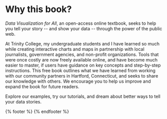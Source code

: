 # Why this book?

*Data Visualization for All*, an open-access online textbook, seeks to help you tell your story -- and show your data -- through the power of the public web.

At Trinity College, my undergraduate students and I have learned so much while creating interactive charts and maps in partnership with local journalists, government agencies, and non-profit organizations. Tools that were once costly are now freely available online, and have become much easier to master, if users have guidance on key concepts and step-by-step instructions. This free book outlines what we have learned from working with our community partners in Hartford, Connecticut, and seeks to share our knowledge with others. We encourage you to help us improve and expand the book for future readers.

Explore our examples, try our tutorials, and dream about better ways to tell your data stories.

{% footer %}
{% endfooter %}
